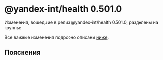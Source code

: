 # @yandex-int/health 0.501.0

<!-- ЧЕЛОВЕЧЕСКОЕ ВСТУПЛЕНИЕ -->

Изменения, вошедшие в релиз @yandex-int/health 0.501.0, разделены на группы:

Все важные изменения подробно описаны [ниже](#Пояснения).

## Пояснения

